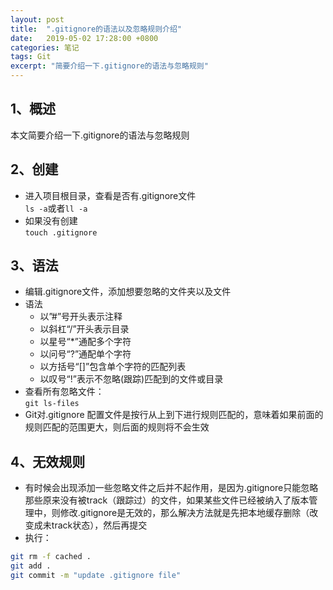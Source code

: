 ```yaml
---
layout: post
title:  ".gitignore的语法以及忽略规则介绍"
date:   2019-05-02 17:28:00 +0800
categories: 笔记
tags: Git 
excerpt: "简要介绍一下.gitignore的语法与忽略规则"
---
```



## 1、概述
本文简要介绍一下.gitignore的语法与忽略规则

## 2、创建
+ 进入项目根目录，查看是否有.gitignore文件  
`ls -a`或者`ll -a`
+ 如果没有创建  
`touch .gitignore`

## 3、语法
+ 编辑.gitignore文件，添加想要忽略的文件夹以及文件
+ 语法  
   + 以”#”号开头表示注释 
   + 以斜杠“/”开头表示目录 
   + 以星号“*”通配多个字符 
   + 以问号“?”通配单个字符
   + 以方括号“[]”包含单个字符的匹配列表
   + 以叹号“!”表示不忽略(跟踪)匹配到的文件或目录
+ 查看所有忽略文件：  
`git ls-files`
+ Git对.gitignore 配置文件是按行从上到下进行规则匹配的，意味着如果前面的规则匹配的范围更大，则后面的规则将不会生效  

## 4、无效规则
+ 有时候会出现添加一些忽略文件之后并不起作用，是因为.gitignore只能忽略那些原来没有被track（跟踪过）的文件，如果某些文件已经被纳入了版本管理中，则修改.gitignore是无效的，那么解决方法就是先把本地缓存删除（改变成未track状态），然后再提交
+ 执行：

```sh
git rm -f cached .  
git add .  
git commit -m "update .gitignore file"
```
